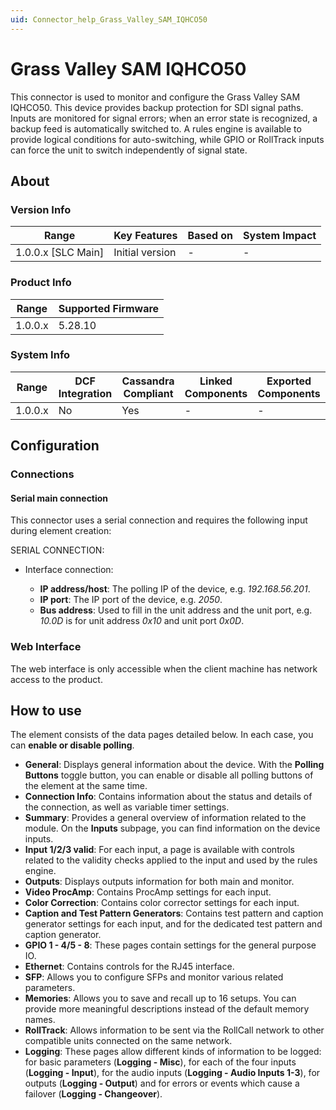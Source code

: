 ```yaml
---
uid: Connector_help_Grass_Valley_SAM_IQHCO50
---
```


# Grass Valley SAM IQHCO50

This connector is used to monitor and configure the Grass Valley SAM IQHCO50. This device provides backup protection for SDI signal paths. Inputs are monitored for signal errors; when an error state is recognized, a backup feed is automatically switched to. A rules engine is available to provide logical conditions for auto-switching, while GPIO or RollTrack inputs can force the unit to switch independently of signal state.

## About

### Version Info

| Range                | Key Features     | Based on     | System Impact     |
|----------------------|------------------|--------------|-------------------|
| 1.0.0.x [SLC Main]   | Initial version  | -            | -                 |

### Product Info

| Range     | Supported Firmware     |
|-----------|------------------------|
| 1.0.0.x   | 5.28.10                |

### System Info

| Range     | DCF Integration     | Cassandra Compliant     | Linked Components     | Exported Components     |
|-----------|---------------------|-------------------------|-----------------------|-------------------------|
| 1.0.0.x   | No                  | Yes                     | -                     | -                       |

## Configuration

### Connections

#### Serial main connection

This connector uses a serial connection and requires the following input during element creation:

SERIAL CONNECTION:

- Interface connection:

  - **IP address/host**: The polling IP of the device, e.g. *192.168.56.201*.
  - **IP port**: The IP port of the device, e.g. *2050*.
  - **Bus address**: Used to fill in the unit address and the unit port, e.g. *10.0D* is for unit address *0x10* and unit port *0x0D*.

### Web Interface

The web interface is only accessible when the client machine has network access to the product.

## How to use

The element consists of the data pages detailed below. In each case, you can **enable or disable polling**.

- **General**: Displays general information about the device. With the **Polling Buttons** toggle button, you can enable or disable all polling buttons of the element at the same time.
- **Connection Info**: Contains information about the status and details of the connection, as well as variable timer settings.
- **Summary**: Provides a general overview of information related to the module. On the **Inputs** subpage, you can find information on the device inputs.
- **Input 1/2/3 valid**: For each input, a page is available with controls related to the validity checks applied to the input and used by the rules engine.
- **Outputs**: Displays outputs information for both main and monitor.
- **Video ProcAmp**: Contains ProcAmp settings for each input.
- **Color Correction**: Contains color corrector settings for each input.
- **Caption and Test Pattern Generators**: Contains test pattern and caption generator settings for each input, and for the dedicated test pattern and caption generator.
- **GPIO 1 - 4/5 - 8**: These pages contain settings for the general purpose IO.
- **Ethernet**: Contains controls for the RJ45 interface.
- **SFP**: Allows you to configure SFPs and monitor various related parameters.
- **Memories**: Allows you to save and recall up to 16 setups. You can provide more meaningful descriptions instead of the default memory names.
- **RollTrack**: Allows information to be sent via the RollCall network to other compatible units connected on the same network.
- **Logging**: These pages allow different kinds of information to be logged: for basic parameters (**Logging - Misc**), for each of the four inputs (**Logging - Input**), for the audio inputs (**Logging - Audio Inputs 1-3**), for outputs (**Logging - Output**) and for errors or events which cause a failover (**Logging - Changeover**).
